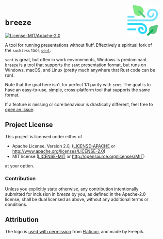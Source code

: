 <img src="logo.png" alt="Logo" title="Logo" align="right" width="20%">

# `breeze`
[![License: MIT/Apache-2.0](https://img.shields.io/badge/license-MIT%2FApache--2.0-blue.svg)](LICENSE-MIT)

A tool for running presentations without fluff. Effectively a spiritual fork of the `suckless` tool,
[`sent`](https://tools.suckless.org/sent/).

`sent` is great, but often in work environments, Windows is predominant. `breeze` is a tool that supports
the `sent` presentation format, but runs on Windows, macOS, and Linux (pretty much anywhere that Rust code
can be run).

Note that the goal here isn't for perfect 1:1 parity with `sent`. The goal is to have an easy-to-use, simple,
cross-platform tool that supports the same format.

If a feature is missing or core behaviour is drastically different, feel free to
[open an issue](https://github.com/zedseven/breeze/issues).

## Project License
This project is licensed under either of

- Apache License, Version 2.0, ([LICENSE-APACHE](LICENSE-APACHE) or
  http://www.apache.org/licenses/LICENSE-2.0)
- MIT license ([LICENSE-MIT](LICENSE-MIT) or
  http://opensource.org/licenses/MIT)

at your option.

### Contribution
Unless you explicitly state otherwise, any contribution intentionally submitted
for inclusion in *breeze* by you, as defined in the Apache-2.0 license,
shall be dual licensed as above, without any additional terms or conditions.

## Attribution
The logo is [used with permission](logo-certificate.pdf)
from [Flaticon](https://www.flaticon.com/free-icon/windy_1532254),
and made by Freepik.
